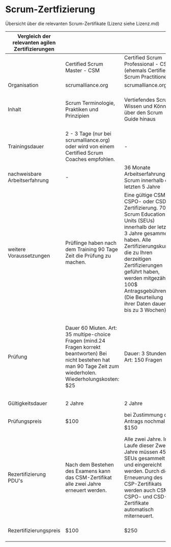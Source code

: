 # Scrum-Zertfizierung
Übersicht über die relevanten Scrum-Zertifikate
(Lizenz siehe Lizenz.md)


| Vergleich der relevanten agilen Zertifizierungen |                                                                                                                                                                        |                                                                                                                                                                                                                                                                                                                     |                                                                                                                               |                                                                                                |                                                                                                                                                                                                                                                                                                             | 
|--------------------------------------------------|------------------------------------------------------------------------------------------------------------------------------------------------------------------------|---------------------------------------------------------------------------------------------------------------------------------------------------------------------------------------------------------------------------------------------------------------------------------------------------------------------|-------------------------------------------------------------------------------------------------------------------------------|------------------------------------------------------------------------------------------------|-------------------------------------------------------------------------------------------------------------------------------------------------------------------------------------------------------------------------------------------------------------------------------------------------------------| 
|                                                  | Certified Scrum Master - CSM                                                                                                                                           | Certified Scrum Professional - CSP (ehemals Certified Scrum Practitioner)                                                                                                                                                                                                                                           | Professional Scrum Master I                                                                                                   | Professional Scrum Master II                                                                   | PMI Agile Certified Practitioner (PMI-ACP)                                                                                                                                                                                                                                                                  | 
| Organisation                                     | scrumalliance.org                                                                                                                                                      | scrumalliance.org                                                                                                                                                                                                                                                                                                   | scrum.org                                                                                                                     | scrum.org                                                                                      | pmi.org                                                                                                                                                                                                                                                                                                     | 
| Inhalt                                           | Scrum Terminologie, Praktiken und Prinzipien                                                                                                                           | Vertiefendes Scrum Wissen und Können über den Scrum Guide hinaus                                                                                                                                                                                                                                                    | Verständnis des allgemeinen Scrum Wissens und des Scrum Guide                                                                 | Vertiefendes Scrum Wissen und Können über den Scrum Guide hinaus                               | Generelles Wissen zu Agilität, Methoden wie Scrum, Lean und Kanban und Wissen zu klassische, Projektmanagement                                                                                                                                                                                              | 
| Trainingsdauer                                   | 2 - 3 Tage (nur bei scrumalliance.org) oder wird von einem Certified Scrum Coaches empfohlen.                                                                          | -                                                                                                                                                                                                                                                                                                                   | 2 Tage wird empfohlen. Ist aber nicht Pflicht.                                                                                | 2 Tage Kurs wird empfohlen von scrum.org (kein muss)                                           | Mindestens 3 Tage (21 Kontaktstunden)                                                                                                                                                                                                                                                                       | 
| nachweisbare Arbeitserfahrung                    | -                                                                                                                                                                      | 36 Monate Arbeitserfahrung mit Scrum innerhalb der letzten 5 Jahre                                                                                                                                                                                                                                                  | -                                                                                                                             | -                                                                                              |                                                                                                                                                                                                                                                                                                             | 
| weitere Voraussetzungen                          | Prüflinge haben nach dem Training 90 Tage Zeit die Prüfung zu machen.                                                                                                  | Eine gültige CSM-, CSPO- oder CSD- Zertifizierung. 70 Scrum Education Units (SEUs) innerhalb der letzten 3 Jahre gesammelt haben. Alle Zertifizierungskurse, die zu Ihren derzeitigen Zertifizierungen geführt haben, werden mitgezählt. 100$ Antragsgebühren. (Die Beurteilung ihrer Daten dauert bis zu 3 Wochen) | -                                                                                                                             | Professional Scrum Master I muss bestanden sein                                                |  2,000 Stunden generelle Projektmanagement Erfahrungen im Team. Der Inhalt von PMP® oder PgMP® ist Sinnvoll für die Voraussetzung aber nicht zwingend für PMI-ACP. 1,500 Stunden agiles Projektmanagement oder Agilen Methoden. Diese Vorraussetzung muss zusätzlich zu den 2,000 Stunden geleistet werden. | 
| Prüfung                                          |  Dauer 60 Miuten. Art: 35 multipe-choice Fragen (mind.24 Fragen korrekt beantworten) Bei nicht bestehen hat man 90 Tage Zeit zum wiederholen. Wiederholungskosten: $25 | Dauer: 3 Stunden. Art: 150 Fragen                                                                                                                                                                                                                                                                                   | Dauer: 60 Minuten. Art: 80 multipe-choice Fragen und mehrfach Antworten möglich und Falsch/Richtig Schwierigkeitsgrad: Mittel | Dauer: 120 Minuten, Art: multipe-choice Fragen und Aufsatz Schwierigkeitsgrad: Fortgeschritten | Der Zertifizierungsvorgang für PMI-ACP® ändert sich ab Oktober. Von Juli bis Oktober läuft ein Pilottest auf pmi.org. Dauer: 3 Stunden. Art: 120- multiple-choice Fragen. Die Prüfung kann man 3 mal Wiederholen innerhalb eines Jahres                                                                     | 
| Gültigkeitsdauer                                 | 2 Jahre                                                                                                                                                                | 2 Jahre                                                                                                                                                                                                                                                                                                             | -                                                                                                                             | -                                                                                              | 3 Jahre                                                                                                                                                                                                                                                                                                     | 
| Prüfungspreis                                    | $100                                                                                                                                                                   | bei Zustimmung des Antrags nochmal $150                                                                                                                                                                                                                                                                             | $150                                                                                                                          | $500                                                                                           | Registrierte User: $435 Nicht Registrierte User: $495                                                                                                                                                                                                                                                       | 
| Rezertifizierung PDU's                           | Nach dem Bestehen des Examens kann das CSM-Zertifikat alle zwei Jahre erneuert werden.                                                                                 |  Alle zwei Jahre. Im Laufe dieser Zwei Jahre müssen 45 SEUs gesammelt und eingereicht werden. Durch die Erneuerung des CSP-Zertifikats werden auch CSM-, CSPO- und CSD- Zertifikate automatisch miterneuert.                                                                                                        | -                                                                                                                             | -                                                                                              | Innerhalb von 3 Jahren müssen für PMI-ACP 30 PDUs (professional development units) in agilen Themen gesammelt werden.                                                                                                                                                                                       | 
| Rezertifizierungspreis                           | $100                                                                                                                                                                   | $250                                                                                                                                                                                                                                                                                                                | -                                                                                                                             | -                                                                                              | Registrierte User: $60. Nicht Registrierte User: $150                                                                                                                                                                                                                                                       | 

